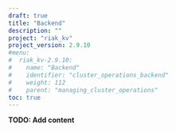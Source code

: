 ```yaml
---
draft: true
title: "Backend"
description: ""
project: "riak_kv"
project_version: 2.9.10
#menu:
#  riak_kv-2.9.10:
#    name: "Backend"
#    identifier: "cluster_operations_backend"
#    weight: 112
#    parent: "managing_cluster_operations"
toc: true
---
```


**TODO: Add content**



